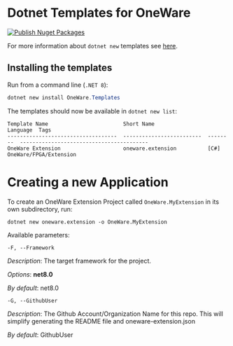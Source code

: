 # Dotnet Templates for OneWare

[![Publish Nuget Packages](https://github.com/ProtopSolutions/OneWare.Templates/actions/workflows/publish-nuget.yml/badge.svg)](https://github.com/ProtopSolutions/OneWare.Templates/actions/workflows/publish-nuget.yml)

For more information about `dotnet new` templates see [here](https://blogs.msdn.microsoft.com/dotnet/2017/04/02/how-to-create-your-own-templates-for-dotnet-new/).

## Installing the templates

Run from a command line (`.NET 8`):

```powershell
dotnet new install OneWare.Templates
```

The templates should now be available in `dotnet new list`:

```
Template Name                        Short Name                 Language  Tags
-----------------------------------  -------------------------  --------  -----------------------------------------
OneWare Extension                    oneware.extension          [C#]      OneWare/FPGA/Extension
```

# Creating a new Application

To create an OneWare Extension Project called `OneWare.MyExtension` in its own subdirectory, run:

```
dotnet new oneware.extension -o OneWare.MyExtension
```

Available parameters:

``-F, --Framework``

*Description*: The target framework for the project.

*Options*: **net8.0**

*By default*: net8.0


``-G, --GithubUser``

*Description*: The Github Account/Organization Name for this repo. This will simplify generating the
                                 README file and oneware-extension.json

*By default*: GithubUser

